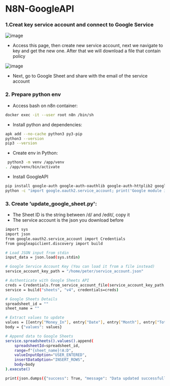 # N8N-GoogleAPI

### 1.Creat key service account and connect to Google Service

![image](https://github.com/user-attachments/assets/77fd1ba5-935b-469e-b753-77623264c545)

- Access this page, then create new service account, next we navigate to key and get the new one. After that we will download a file that contain policy

![image](https://github.com/user-attachments/assets/c2628dd8-bcbb-4fc0-9227-7721705abf0b)

- Next, go to Google Sheet and share with the email of the service account

### 2. Prepare python env

- Access bash on n8n container:
~~~bash
docker exec -it --user root n8n /bin/sh
~~~

- Install python and dependencies:
~~~bash
apk add --no-cache python3 py3-pip
python3 --version
pip3 --version
~~~

- Create env in Python:
~~~bash
 python3 -m venv /app/venv
. /app/venv/bin/activate
~~~

- Install GoogleAPI
~~~bash
pip install google-auth google-auth-oauthlib google-auth-httplib2 google-api-python-client
python -c "import google.oauth2.service_account; print('Google module is installed')"
~~~

### 3. Create 'update_google_sheet.py':

- The Sheet ID is the string between /d/ and /edit/, copy it
- The service account is the json you download before 
~~~bash
import sys
import json
from google.oauth2.service_account import Credentials
from googleapiclient.discovery import build

# Load JSON input from stdin
input_data = json.load(sys.stdin)

# Google Service Account Key (You can load it from a file instead)
service_account_key_path = "/home/peter/service_account.json"

# Authenticate with Google Sheets API
creds = Credentials.from_service_account_file(service_account_key_path, scopes=["https://www.googleapis.com/auth/spreadsheets"])
service = build("sheets", "v4", credentials=creds)

# Google Sheets Details
spreadsheet_id = ""
sheet_name = ""

# Extract values to update
values = [[entry["Money_In"], entry["Date"], entry["Month"], entry["Total_Monthly"]] for entry in input_data]
body = {"values": values}

# Append data to Google Sheets
service.spreadsheets().values().append(
    spreadsheetId=spreadsheet_id,
    range=f"{sheet_name}!A:D",
    valueInputOption="USER_ENTERED",
    insertDataOption="INSERT_ROWS",
    body=body
).execute()

print(json.dumps({"success": True, "message": "Data updated successfully"}))
~~~~


